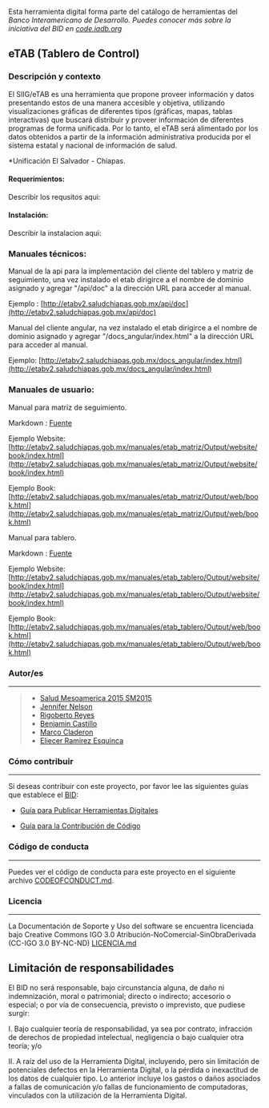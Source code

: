 Esta herramienta digital forma parte del catálogo de herramientas del **Banco Interamericano de Desarrollo*. Puedes conocer más sobre la iniciativa del BID en [code.iadb.org](code.iadb.org)*

  

## eTAB (Tablero de Control) 

  

### Descripción y contexto

  

El SIIG/eTAB es una herramienta que propone proveer información y datos presentando estos de una manera accesible y objetiva, utilizando visualizaciones gráficas de diferentes tipos (gráficas, mapas, tablas interactivas) que buscará distribuir y proveer información de diferentes programas de forma unificada. Por lo tanto, el eTAB será alimentado por los datos obtenidos a partir de la información administrativa producida por el sistema estatal y nacional de información de salud.

*Unificación El Salvador - Chiapas.


#### Requerimientos:

Describir los requsitos aqui:


#### Instalación:

Describir la instalacion aqui:


### Manuales técnicos:

Manual de la api para la implementación del cliente del tablero y matriz de seguimiento, una vez instalado el etab dirigirce a el nombre de dominio asignado y agregar "/api/doc" a la dirección URL para acceder al manual.

Ejemplo : [http://etabv2.saludchiapas.gob.mx/api/doc](http://etabv2.saludchiapas.gob.mx/api/doc)


Manual del cliente angular, na vez instalado el etab dirigirce a el nombre de dominio asignado y agregar "/docs_angular/index.html" a la dirección URL para acceder al manual.

Ejemplo: [http://etabv2.saludchiapas.gob.mx/docs_angular/index.html](http://etabv2.saludchiapas.gob.mx/docs_angular/index.html)

### Manuales de usuario:

Manual para matriz de seguimiento.

Markdown : [Fuente](https://github.com/rigosv/etab/blob/master/public/manuales/etab_matriz/)

Ejemplo Website: [http://etabv2.saludchiapas.gob.mx/manuales/etab_matriz/Output/website/book/index.html](http://etabv2.saludchiapas.gob.mx/manuales/etab_matriz/Output/website/book/index.html)

Ejemplo Book: [http://etabv2.saludchiapas.gob.mx/manuales/etab_matriz/Output/web/book.html](http://etabv2.saludchiapas.gob.mx/manuales/etab_matriz/Output/web/book.html)



Manual para tablero.

Markdown : [Fuente](https://github.com/rigosv/etab/blob/master/public/manuales/etab_tablero/)

Ejemplo Website: [http://etabv2.saludchiapas.gob.mx/manuales/etab_tablero/Output/website/book/index.html](http://etabv2.saludchiapas.gob.mx/manuales/etab_tablero/Output/website/book/index.html)

Ejemplo Book: [http://etabv2.saludchiapas.gob.mx/manuales/etab_tablero/Output/web/book.html](http://etabv2.saludchiapas.gob.mx/manuales/etab_tablero/Output/web/book.html)

### Autor/es
  

---
> - [Salud Mesoamerica 2015 SM2015](https://www.iadb.org)
> - [Jennifer Nelson ](mailto:jennifern@iadb.org)
> - [Rigoberto Reyes ](https://github.com/rigosv "Github")
> - [Benjamin Castillo ](https://github.com/bcastillo "Github")
> - [Marco Claderon ](https://github.com/m2rc8 "Github")
> - [Eliecer Ramirez Esquinca](https://github.com/checherman "Github")



### Cómo contribuir

  

---

Si deseas contribuir con este proyecto, por favor lee las siguientes guías que establece el [BID](https://www.iadb.org/es  "BID"):

*  [Guía para Publicar Herramientas Digitales](https://el-bid.github.io/guia-de-publicacion/  "Guía para Publicar")

*  [Guía para la Contribución de Código](https://github.com/EL-BID/Plantilla-de-repositorio/blob/master/CONTRIBUTING.md  "Guía de Contribución de Código")

  

### Código de conducta

---

Puedes ver el código de conducta para este proyecto en el siguiente archivo [CODEOFCONDUCT.md](https://github.com/EL-BID/Supervision-SISBEN-ML/blob/master/CODEOFCONDUCT.md).

  


### Licencia
---

La Documentación de Soporte y Uso del software se encuentra licenciada bajo Creative Commons IGO 3.0 Atribución-NoComercial-SinObraDerivada (CC-IGO 3.0 BY-NC-ND) [LICENCIA.md](https://github.com/rigosv/etab/blob/master/LICENSE.md)

  

## Limitación de responsabilidades

  

El BID no será responsable, bajo circunstancia alguna, de daño ni indemnización, moral o patrimonial; directo o indirecto; accesorio o especial; o por vía de consecuencia, previsto o imprevisto, que pudiese surgir:

I. Bajo cualquier teoría de responsabilidad, ya sea por contrato, infracción de derechos de propiedad intelectual, negligencia o bajo cualquier otra teoría; y/o

II. A raíz del uso de la Herramienta Digital, incluyendo, pero sin limitación de potenciales defectos en la Herramienta Digital, o la pérdida o inexactitud de los datos de cualquier tipo. Lo anterior incluye los gastos o daños asociados a fallas de comunicación y/o fallas de funcionamiento de computadoras, vinculados con la utilización de la Herramienta Digital.